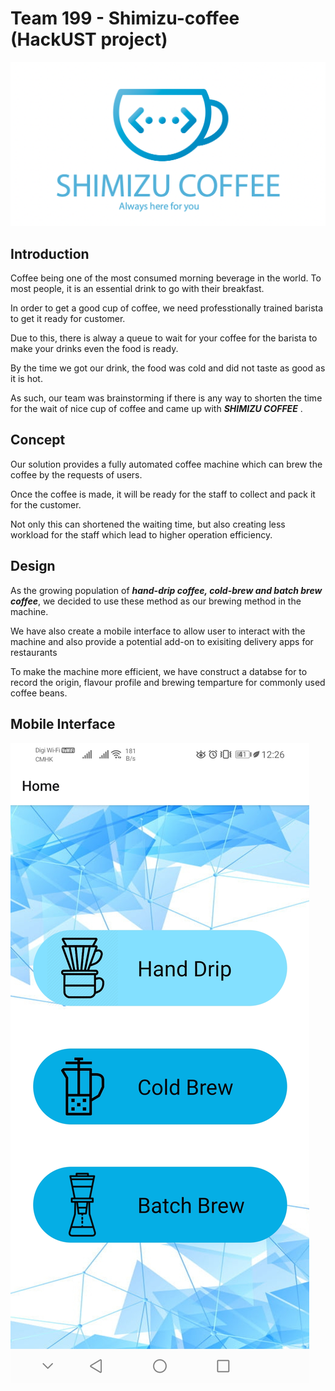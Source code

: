 # Team 199 - Shimizu-coffee (HackUST project) 

![GitHub Logo](/image/Logo.png)

## Introduction 

Coffee being one of the most consumed morning beverage in the world. To most people, it is an essential drink to go with their breakfast. 

In order to get a good cup of coffee, we need professtionally trained barista to get it ready for customer.

Due to this, there is alway a queue to wait for your coffee for the barista to make your drinks even the food is ready. 

By the time we got our drink, the food was cold and did not taste as good as it is hot.

As such, our team was brainstorming if there is any way to shorten the time for the wait of nice cup of coffee and came up with ***SHIMIZU COFFEE*** .


## Concept 

Our solution provides a fully automated coffee machine which can brew the coffee by the requests of users. 

Once the coffee is made, it will be ready for the staff to collect and pack it for the customer. 

Not only this can shortened the waiting time, but also creating less workload for the staff which lead to higher operation efficiency. 


## Design 

As the growing population of ***hand-drip coffee, cold-brew and batch brew coffee***, we decided to use these method as our brewing method in the machine. 

We have also create a mobile interface to allow user to interact with the machine and also provide a potential add-on to exisiting delivery apps for restaurants 

To make the machine more efficient, we have construct a databse for to record the origin, flavour profile and brewing temparture for commonly used coffee beans. 


## Mobile Interface 

![GitHub Logo](/image/phoneapp.jpg)
